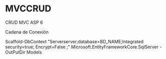 # MVCCRUD
CRUD MVC ASP  6

Cadena de Conexión

Scaffold-DbContext "Serverserver;database=BD_NAME;Integrated security=true; Encrypt=False ;" Microsoft.EntityFrameworkCore.SqlServer -OutPutDir Models
